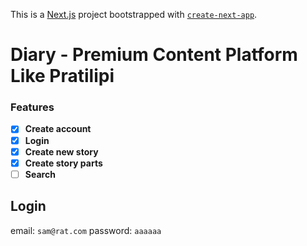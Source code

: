 This is a [Next.js](https://nextjs.org/) project bootstrapped with [`create-next-app`](https://github.com/vercel/next.js/tree/canary/packages/create-next-app).
# Diary - Premium Content Platform Like Pratilipi
### Features
- [x] **Create account**
- [x]  **Login**
- [x] **Create new story**
- [x] **Create story parts**
- [ ] **Search**
## Login
 email: `sam@rat.com`
 password: `aaaaaa`

